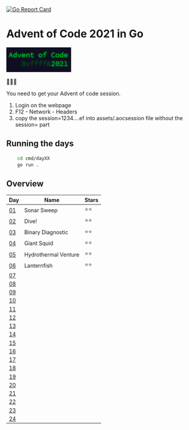 [![Go Report Card](https://goreportcard.com/badge/github.com/meridani/advent-of-code-2021)](https://goreportcard.com/badge/github.com/meridani/advent-of-code-2021)
# Advent of Code 2021 in Go

![AoC Logo](assets/AoC.png)

🎄🎄🎄

You need to get your Advent of code session.
1. Login on the webpage
2. F12 - Network - Headers
3. copy the session=1234....ef into assets/.aocsession file without the session= part


## Running the days

```sh
    cd cmd/dayXX
    go run .
```

## Overview

| Day                                        | Name                 | Stars |
| ------------------------------------------ | -------------------- | ----- |
| [01](https://adventofcode.com/2021/day/1)  | Sonar Sweep          | ⭐⭐    |
| [02](https://adventofcode.com/2021/day/2)  | Dive!                | ⭐⭐    |
| [03](https://adventofcode.com/2021/day/3)  | Binary Diagnostic    | ⭐⭐    |
| [04](https://adventofcode.com/2021/day/4)  | Giant Squid          | ⭐⭐    |
| [05](https://adventofcode.com/2021/day/5)  | Hydrothermal Venture | ⭐⭐    |
| [06](https://adventofcode.com/2021/day/6)  | Lanternfish          | ⭐⭐    |
| [07](https://adventofcode.com/2021/day/7)  |                      |       |
| [08](https://adventofcode.com/2021/day/8)  |                      |       |
| [09](https://adventofcode.com/2021/day/9)  |                      |       |
| [10](https://adventofcode.com/2021/day/10) |                      |       |
| [11](https://adventofcode.com/2021/day/11) |                      |       |
| [12](https://adventofcode.com/2021/day/12) |                      |       |
| [13](https://adventofcode.com/2021/day/13) |                      |       |
| [14](https://adventofcode.com/2021/day/14) |                      |       |
| [15](https://adventofcode.com/2021/day/15) |                      |       |
| [16](https://adventofcode.com/2021/day/16) |                      |       |
| [17](https://adventofcode.com/2021/day/17) |                      |       |
| [18](https://adventofcode.com/2021/day/18) |                      |       |
| [19](https://adventofcode.com/2021/day/19) |                      |       |
| [20](https://adventofcode.com/2021/day/20) |                      |       |
| [21](https://adventofcode.com/2021/day/21) |                      |       |
| [22](https://adventofcode.com/2021/day/22) |                      |       |
| [23](https://adventofcode.com/2021/day/23) |                      |       |
| [24](https://adventofcode.com/2021/day/24) |                      |       |
